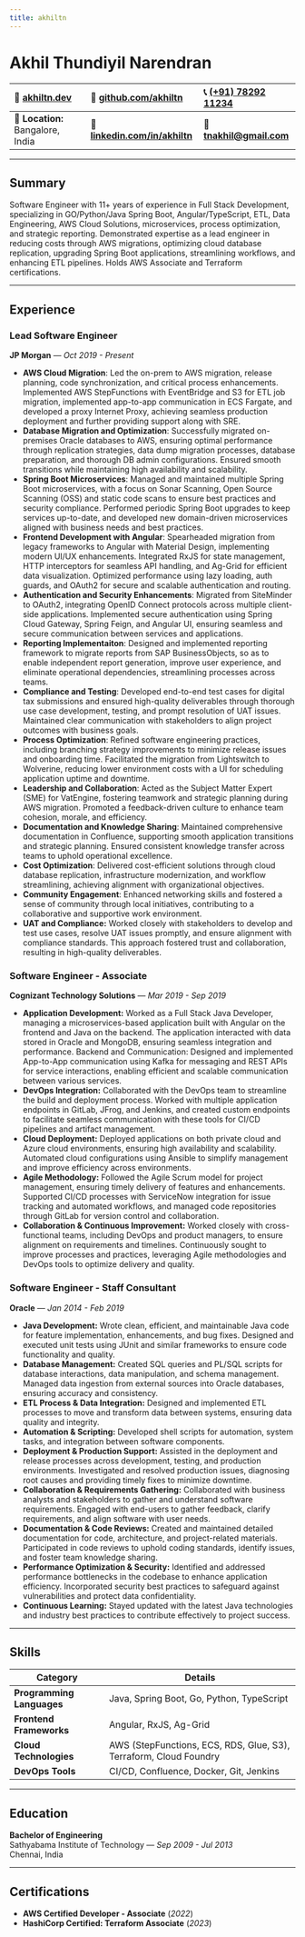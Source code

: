 ```yaml
---
title: akhiltn
---
```

# Akhil Thundiyil Narendran  

| 👤 [**akhiltn.dev**](https://akhiltn.dev)       | 🐙 [**github.com/akhiltn**](https://github.com/akhiltn)         | 📞 [(+91) 78292 11234](https://wa.me/917829211234) |
|:--------------------------------------------|:----------------------------------------------------|:---------------------------------------------------|
| 📍 **Location:** Bangalore, India          | 🔗 [**linkedin.com/in/akhiltn**](https://www.linkedin.com/in/akhiltn) | 📧 [**tnakhil@gmail.com**](mailto:tnakhil@gmail.com)          |

---
## Summary
Software Engineer with 11+ years of experience in Full Stack Development, specializing in GO/Python/Java Spring Boot, Angular/TypeScript, ETL, Data Engineering, AWS Cloud Solutions, microservices, process optimization, and strategic reporting. Demonstrated expertise as a lead engineer in reducing costs through AWS migrations, optimizing cloud database replication, upgrading Spring Boot applications, streamlining workflows, and enhancing ETL pipelines. Holds AWS Associate and Terraform certifications.

---

## Experience

### **Lead Software Engineer**  
**JP Morgan** — *Oct 2019 - Present*

- **AWS Cloud Migration**: Led the on-prem to AWS migration, release planning, code synchronization, and critical process enhancements. Implemented AWS StepFunctions with EventBridge and S3 for ETL job migration, implemented app-to-app communication in ECS Fargate, and developed a proxy Internet Proxy, achieving seamless production deployment and further providing support along with SRE.
- **Database Migration and Optimization**: Successfully migrated on-premises Oracle databases to AWS, ensuring optimal performance through replication strategies, data dump migration processes, database preparation, and thorough DB admin configurations. Ensured smooth transitions while maintaining high availability and scalability.
- **Spring Boot Microservices**: Managed and maintained multiple Spring Boot microservices, with a focus on Sonar Scanning, Open Source Scanning (OSS) and static code scans to ensure best practices and security compliance. Performed periodic Spring Boot upgrades to keep services up-to-date, and developed new domain-driven microservices aligned with business needs and best practices.
- **Frontend Development with Angular**: Spearheaded migration from legacy frameworks to Angular with Material Design, implementing modern UI/UX enhancements. Integrated RxJS for state management, HTTP interceptors for seamless API handling, and Ag-Grid for efficient data visualization. Optimized performance using lazy loading, auth guards, and OAuth2 for secure and scalable authentication and routing.
- **Authentication and Security Enhancements**: Migrated from SiteMinder to OAuth2, integrating OpenID Connect protocols across multiple client-side applications. Implemented secure authentication using Spring Cloud Gateway, Spring Feign, and Angular UI, ensuring seamless and secure communication between services and applications.
- **Reporting Implementaiton**: Designed and implemented reporting framework to migrate reports from SAP BusinessObjects, so as to enable independent report generation, improve user experience, and eliminate operational dependencies, streamlining processes across teams.
- **Compliance and Testing**: Developed end-to-end test cases for digital tax submissions and ensured high-quality deliverables through thorough use case development, testing, and prompt resolution of UAT issues. Maintained clear communication with stakeholders to align project outcomes with business goals.
- **Process Optimization**: Refined software engineering practices, including branching strategy improvements to minimize release issues and onboarding time. Facilitated the migration from Lightswitch to Wolverine, reducing lower environment costs with a UI for scheduling application uptime and downtime.
- **Leadership and Collaboration**: Acted as the Subject Matter Expert (SME) for VatEngine, fostering teamwork and strategic planning during AWS migration. Promoted a feedback-driven culture to enhance team cohesion, morale, and efficiency.
- **Documentation and Knowledge Sharing**: Maintained comprehensive documentation in Confluence, supporting smooth application transitions and strategic planning. Ensured consistent knowledge transfer across teams to uphold operational excellence.
- **Cost Optimization**: Delivered cost-efficient solutions through cloud database replication, infrastructure modernization, and workflow streamlining, achieving alignment with organizational objectives.
- **Community Engagement**: Enhanced networking skills and fostered a sense of community through local initiatives, contributing to a collaborative and supportive work environment.
- **UAT and Compliance:** Worked closely with stakeholders to develop and test use cases, resolve UAT issues promptly, and ensure alignment with compliance standards. This approach fostered trust and collaboration, resulting in high-quality deliverables.

### **Software Engineer - Associate**  
**Cognizant Technology Solutions** — *Mar 2019 - Sep 2019*

- **Application Development:** Worked as a Full Stack Java Developer, managing a microservices-based application built with Angular on the frontend and Java on the backend. The application interacted with data stored in Oracle and MongoDB, ensuring seamless integration and performance. Backend and Communication: Designed and implemented App-to-App communication using Kafka for messaging and REST APIs for service interactions, enabling efficient and scalable communication between various services.
- **DevOps Integration:** Collaborated with the DevOps team to streamline the build and deployment process. Worked with multiple application endpoints in GitLab, JFrog, and Jenkins, and created custom endpoints to facilitate seamless communication with these tools for CI/CD pipelines and artifact management.
- **Cloud Deployment:** Deployed applications on both private cloud and Azure cloud environments, ensuring high availability and scalability. Automated cloud configurations using Ansible to simplify management and improve efficiency across environments. 
- **Agile Methodology:** Followed the Agile Scrum model for project management, ensuring timely delivery of features and enhancements. Supported CI/CD processes with ServiceNow integration for issue tracking and automated workflows, and managed code repositories through GitLab for version control and collaboration.
- **Collaboration & Continuous Improvement:** Worked closely with cross-functional teams, including DevOps and product managers, to ensure alignment on requirements and timelines. Continuously sought to improve processes and practices, leveraging Agile methodologies and DevOps tools to optimize delivery and quality. 

### **Software Engineer - Staff Consultant**  
**Oracle** — *Jan 2014 - Feb 2019*

- **Java Development:** Wrote clean, efficient, and maintainable Java code for feature implementation, enhancements, and bug fixes. Designed and executed unit tests using JUnit and similar frameworks to ensure code functionality and quality.
- **Database Management:** Created SQL queries and PL/SQL scripts for database interactions, data manipulation, and schema management. Managed data ingestion from external sources into Oracle databases, ensuring accuracy and consistency.
- **ETL Process & Data Integration:** Designed and implemented ETL processes to move and transform data between systems, ensuring data quality and integrity.
- **Automation & Scripting:** Developed shell scripts for automation, system tasks, and integration between software components.
- **Deployment & Production Support:** Assisted in the deployment and release processes across development, testing, and production environments. Investigated and resolved production issues, diagnosing root causes and providing timely fixes to minimize downtime.
- **Collaboration & Requirements Gathering:** Collaborated with business analysts and stakeholders to gather and understand software requirements. Engaged with end-users to gather feedback, clarify requirements, and align software with user needs.
- **Documentation & Code Reviews:** Created and maintained detailed documentation for code, architecture, and project-related materials. Participated in code reviews to uphold coding standards, identify issues, and foster team knowledge sharing.
- **Performance Optimization & Security:** Identified and addressed performance bottlenecks in the codebase to enhance application efficiency. Incorporated security best practices to safeguard against vulnerabilities and protect data confidentiality.
- **Continuous Learning:** Stayed updated with the latest Java technologies and industry best practices to contribute effectively to project success.

---

## Skills

| **Category**              | **Details**                                                                                           |
|---------------------------|-------------------------------------------------------------------------------------------------------|
| **Programming Languages** | Java, Spring Boot, Go, Python, TypeScript                                                            |
| **Frontend Frameworks**   | Angular, RxJS, Ag-Grid                                                                               |
| **Cloud Technologies**    | AWS (StepFunctions, ECS, RDS, Glue, S3), Terraform, Cloud Foundry                                    |
| **DevOps Tools**          | CI/CD, Confluence, Docker, Git, Jenkins                                                             |

---

## Education

**Bachelor of Engineering**  
Sathyabama Institute of Technology — *Sep 2009 - Jul 2013*  
Chennai, India  

---

## Certifications

- **AWS Certified Developer - Associate** (*2022*)  
- **HashiCorp Certified: Terraform Associate** (*2023*)  
